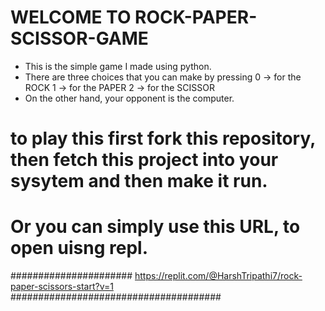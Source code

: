 # WELCOME TO ROCK-PAPER-SCISSOR-GAME
* This is the simple game I made using python.
* There are three choices that you can make by pressing
   0 -> for the ROCK
   1 -> for the PAPER
   2 -> for the SCISSOR
* On the other hand, your opponent is the computer.

# to play this first fork this repository, then fetch this project into your sysytem and then make it run.
# Or you can simply use this URL, to open uisng repl.
######################  https://replit.com/@HarshTripathi7/rock-paper-scissors-start?v=1 ######################################
   
